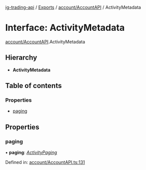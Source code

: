 [ig-trading-api](../README.md) / [Exports](../modules.md) / [account/AccountAPI](../modules/account_accountapi.md) / ActivityMetadata

# Interface: ActivityMetadata

[account/AccountAPI](../modules/account_accountapi.md).ActivityMetadata

## Hierarchy

- **ActivityMetadata**

## Table of contents

### Properties

- [paging](account_accountapi.activitymetadata.md#paging)

## Properties

### paging

• **paging**: [_ActivityPaging_](account_accountapi.activitypaging.md)

Defined in: [account/AccountAPI.ts:131](https://github.com/bennycode/ig-trading-api/blob/1448b27/src/account/AccountAPI.ts#L131)
